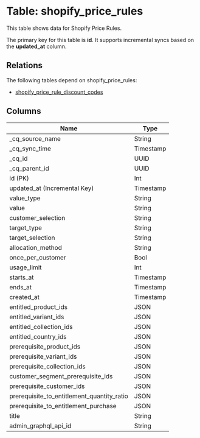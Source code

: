 # Table: shopify_price_rules

This table shows data for Shopify Price Rules.

The primary key for this table is **id**.
It supports incremental syncs based on the **updated_at** column.
## Relations

The following tables depend on shopify_price_rules:
  - [shopify_price_rule_discount_codes](shopify_price_rule_discount_codes)

## Columns

| Name          | Type          |
| ------------- | ------------- |
|_cq_source_name|String|
|_cq_sync_time|Timestamp|
|_cq_id|UUID|
|_cq_parent_id|UUID|
|id (PK)|Int|
|updated_at (Incremental Key)|Timestamp|
|value_type|String|
|value|String|
|customer_selection|String|
|target_type|String|
|target_selection|String|
|allocation_method|String|
|once_per_customer|Bool|
|usage_limit|Int|
|starts_at|Timestamp|
|ends_at|Timestamp|
|created_at|Timestamp|
|entitled_product_ids|JSON|
|entitled_variant_ids|JSON|
|entitled_collection_ids|JSON|
|entitled_country_ids|JSON|
|prerequisite_product_ids|JSON|
|prerequisite_variant_ids|JSON|
|prerequisite_collection_ids|JSON|
|customer_segment_prerequisite_ids|JSON|
|prerequisite_customer_ids|JSON|
|prerequisite_to_entitlement_quantity_ratio|JSON|
|prerequisite_to_entitlement_purchase|JSON|
|title|String|
|admin_graphql_api_id|String|